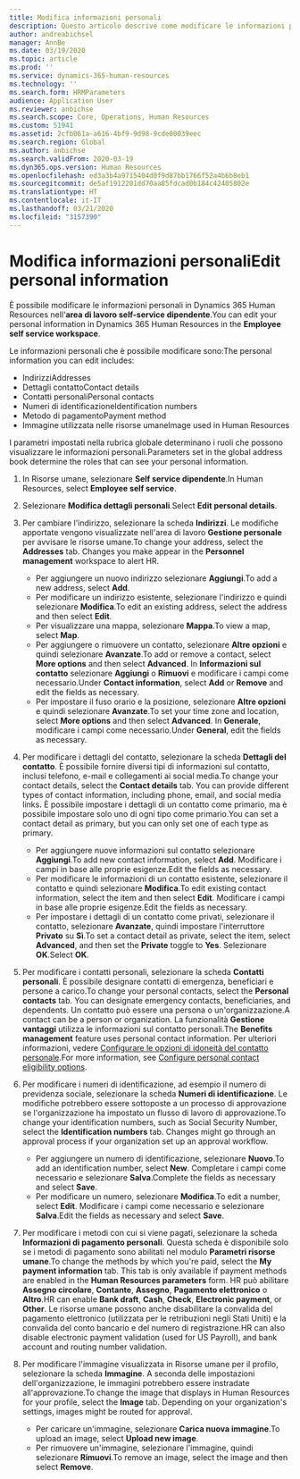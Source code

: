 ```yaml
---
title: Modifica informazioni personali
description: Questo articolo descrive come modificare le informazioni personali nel self service dipendente e manager.
author: andreabichsel
manager: AnnBe
ms.date: 03/19/2020
ms.topic: article
ms.prod: ''
ms.service: dynamics-365-human-resources
ms.technology: ''
ms.search.form: HRMParameters
audience: Application User
ms.reviewer: anbichse
ms.search.scope: Core, Operations, Human Resources
ms.custom: 51941
ms.assetid: 2cfb061a-a616-4bf9-9d98-9cde00039eec
ms.search.region: Global
ms.author: anbichse
ms.search.validFrom: 2020-03-19
ms.dyn365.ops.version: Human Resources
ms.openlocfilehash: ed3a3b4a9715404d0f9d87bb1766f52a4b6b8eb1
ms.sourcegitcommit: de5af1912201dd70aa85fdcad0b184c42405802e
ms.translationtype: HT
ms.contentlocale: it-IT
ms.lasthandoff: 03/21/2020
ms.locfileid: "3157390"
---
```

# <a name="edit-personal-information"></a><span data-ttu-id="8df1a-103">Modifica informazioni personali</span><span class="sxs-lookup"><span data-stu-id="8df1a-103">Edit personal information</span></span>

<span data-ttu-id="8df1a-104">È possibile modificare le informazioni personali in Dynamics 365 Human Resources nell'**area di lavoro self-service dipendente**.</span><span class="sxs-lookup"><span data-stu-id="8df1a-104">You can edit your personal information in Dynamics 365 Human Resources in the **Employee self service workspace**.</span></span>

<span data-ttu-id="8df1a-105">Le informazioni personali che è possibile modificare sono:</span><span class="sxs-lookup"><span data-stu-id="8df1a-105">The personal information you can edit includes:</span></span>

- <span data-ttu-id="8df1a-106">Indirizzi</span><span class="sxs-lookup"><span data-stu-id="8df1a-106">Addresses</span></span>
- <span data-ttu-id="8df1a-107">Dettagli contatto</span><span class="sxs-lookup"><span data-stu-id="8df1a-107">Contact details</span></span>
- <span data-ttu-id="8df1a-108">Contatti personali</span><span class="sxs-lookup"><span data-stu-id="8df1a-108">Personal contacts</span></span>
- <span data-ttu-id="8df1a-109">Numeri di identificazione</span><span class="sxs-lookup"><span data-stu-id="8df1a-109">Identification numbers</span></span>
- <span data-ttu-id="8df1a-110">Metodo di pagamento</span><span class="sxs-lookup"><span data-stu-id="8df1a-110">Payment method</span></span>
- <span data-ttu-id="8df1a-111">Immagine utilizzata nelle risorse umane</span><span class="sxs-lookup"><span data-stu-id="8df1a-111">Image used in Human Resources</span></span>

<span data-ttu-id="8df1a-112">I parametri impostati nella rubrica globale determinano i ruoli che possono visualizzare le informazioni personali.</span><span class="sxs-lookup"><span data-stu-id="8df1a-112">Parameters set in the global address book determine the roles that can see your personal information.</span></span>

1. <span data-ttu-id="8df1a-113">In Risorse umane, selezionare **Self service dipendente**.</span><span class="sxs-lookup"><span data-stu-id="8df1a-113">In Human Resources, select **Employee self service**.</span></span>

2. <span data-ttu-id="8df1a-114">Selezionare **Modifica dettagli personali**.</span><span class="sxs-lookup"><span data-stu-id="8df1a-114">Select **Edit personal details**.</span></span>

3. <span data-ttu-id="8df1a-115">Per cambiare l'indirizzo, selezionare la scheda **Indirizzi**. Le modifiche apportate vengono visualizzate nell'area di lavoro **Gestione personale** per avvisare le risorse umane.</span><span class="sxs-lookup"><span data-stu-id="8df1a-115">To change your address, select the **Addresses** tab. Changes you make appear in the **Personnel management** workspace to alert HR.</span></span> 

    - <span data-ttu-id="8df1a-116">Per aggiungere un nuovo indirizzo selezionare **Aggiungi**.</span><span class="sxs-lookup"><span data-stu-id="8df1a-116">To add a new address, select **Add**.</span></span>
    - <span data-ttu-id="8df1a-117">Per modificare un indirizzo esistente, selezionare l'indirizzo e quindi selezionare **Modifica**.</span><span class="sxs-lookup"><span data-stu-id="8df1a-117">To edit an existing address, select the address and then select **Edit**.</span></span>
    - <span data-ttu-id="8df1a-118">Per visualizzare una mappa, selezionare **Mappa**.</span><span class="sxs-lookup"><span data-stu-id="8df1a-118">To view a map, select **Map**.</span></span>
    - <span data-ttu-id="8df1a-119">Per aggiungere o rimuovere un contatto, selezionare **Altre opzioni** e quindi selezionare **Avanzate**.</span><span class="sxs-lookup"><span data-stu-id="8df1a-119">To add or remove a contact, select **More options** and then select **Advanced**.</span></span> <span data-ttu-id="8df1a-120">In **Informazioni sul contatto** selezionare **Aggiungi** o **Rimuovi** e modificare i campi come necessario.</span><span class="sxs-lookup"><span data-stu-id="8df1a-120">Under **Contact information**, select **Add** or **Remove** and edit the fields as necessary.</span></span>
    - <span data-ttu-id="8df1a-121">Per impostare il fuso orario e la posizione, selezionare **Altre opzioni** e quindi selezionare **Avanzate**.</span><span class="sxs-lookup"><span data-stu-id="8df1a-121">To set your time zone and location, select **More options** and then select **Advanced**.</span></span> <span data-ttu-id="8df1a-122">In **Generale**, modificare i campi come necessario.</span><span class="sxs-lookup"><span data-stu-id="8df1a-122">Under **General**, edit the fields as necessary.</span></span>

4. <span data-ttu-id="8df1a-123">Per modificare i dettagli del contatto, selezionare la scheda **Dettagli del contatto**. È possibile fornire diversi tipi di informazioni sul contatto, inclusi telefono, e-mail e collegamenti ai social media.</span><span class="sxs-lookup"><span data-stu-id="8df1a-123">To change your contact details, select the **Contact details** tab. You can provide different types of contact information, including phone, email, and social media links.</span></span> <span data-ttu-id="8df1a-124">È possibile impostare i dettagli di un contatto come primario, ma è possibile impostare solo uno di ogni tipo come primario.</span><span class="sxs-lookup"><span data-stu-id="8df1a-124">You can set a contact detail as primary, but you can only set one of each type as primary.</span></span> 

    - <span data-ttu-id="8df1a-125">Per aggiungere nuove informazioni sul contatto selezionare **Aggiungi**.</span><span class="sxs-lookup"><span data-stu-id="8df1a-125">To add new contact information, select **Add**.</span></span> <span data-ttu-id="8df1a-126">Modificare i campi in base alle proprie esigenze.</span><span class="sxs-lookup"><span data-stu-id="8df1a-126">Edit the fields as necessary.</span></span>
    - <span data-ttu-id="8df1a-127">Per modificare le informazioni di un contatto esistente, selezionare il contatto e quindi selezionare **Modifica**.</span><span class="sxs-lookup"><span data-stu-id="8df1a-127">To edit existing contact information, select the item and then select **Edit**.</span></span> <span data-ttu-id="8df1a-128">Modificare i campi in base alle proprie esigenze.</span><span class="sxs-lookup"><span data-stu-id="8df1a-128">Edit the fields as necessary.</span></span>
    - <span data-ttu-id="8df1a-129">Per impostare i dettagli di un contatto come privati, selezionare il contatto, selezionare **Avanzate**, quindi impostare l'interruttore **Privato** su **Sì**.</span><span class="sxs-lookup"><span data-stu-id="8df1a-129">To set a contact detail as private, select the item, select **Advanced**, and then set the **Private** toggle to **Yes**.</span></span> <span data-ttu-id="8df1a-130">Selezionare **OK**.</span><span class="sxs-lookup"><span data-stu-id="8df1a-130">Select **OK**.</span></span>
  
5. <span data-ttu-id="8df1a-131">Per modificare i contatti personali, selezionare la scheda **Contatti personali**. È possibile designare contatti di emergenza, beneficiari e persone a carico.</span><span class="sxs-lookup"><span data-stu-id="8df1a-131">To change your personal contacts, select the **Personal contacts** tab. You can designate emergency contacts, beneficiaries, and dependents.</span></span> <span data-ttu-id="8df1a-132">Un contatto può essere una persona o un'organizzazione.</span><span class="sxs-lookup"><span data-stu-id="8df1a-132">A contact can be a person or organization.</span></span> <span data-ttu-id="8df1a-133">La funzionalità **Gestione vantaggi** utilizza le informazioni sul contatto personali.</span><span class="sxs-lookup"><span data-stu-id="8df1a-133">The **Benefits management** feature uses personal contact information.</span></span> <span data-ttu-id="8df1a-134">Per ulteriori informazioni, vedere [Configurare le opzioni di idoneità del contatto personale](hr-benefits-setup-contact-eligibility-options.md).</span><span class="sxs-lookup"><span data-stu-id="8df1a-134">For more information, see [Configure personal contact eligibility options](hr-benefits-setup-contact-eligibility-options.md).</span></span>

6. <span data-ttu-id="8df1a-135">Per modificare i numeri di identificazione, ad esempio il numero di previdenza sociale, selezionare la scheda **Numeri di identificazione**. Le modifiche potrebbero essere sottoposte a un processo di approvazione se l'organizzazione ha impostato un flusso di lavoro di approvazione.</span><span class="sxs-lookup"><span data-stu-id="8df1a-135">To change your identification numbers, such as Social Security Number, select the **Identification numbers** tab. Changes might go through an approval process if your organization set up an approval workflow.</span></span>

    - <span data-ttu-id="8df1a-136">Per aggiungere un numero di identificazione, selezionare **Nuovo**.</span><span class="sxs-lookup"><span data-stu-id="8df1a-136">To add an identification number, select **New**.</span></span> <span data-ttu-id="8df1a-137">Completare i campi come necessario e selezionare **Salva**.</span><span class="sxs-lookup"><span data-stu-id="8df1a-137">Complete the fields as necessary and select **Save**.</span></span>
    - <span data-ttu-id="8df1a-138">Per modificare un numero, selezionare **Modifica**.</span><span class="sxs-lookup"><span data-stu-id="8df1a-138">To edit a number, select **Edit**.</span></span> <span data-ttu-id="8df1a-139">Modificare i campi come necessario e selezionare **Salva**.</span><span class="sxs-lookup"><span data-stu-id="8df1a-139">Edit the fields as necessary and select **Save**.</span></span>

7. <span data-ttu-id="8df1a-140">Per modificare i metodi con cui si viene pagati, selezionare la scheda **Informazioni di pagamento personali**. Questa scheda è disponibile solo se i metodi di pagamento sono abilitati nel modulo **Parametri risorse umane**.</span><span class="sxs-lookup"><span data-stu-id="8df1a-140">To change the methods by which you're paid, select the **My payment information** tab. This tab is only available if payment methods are enabled in the **Human Resources parameters** form.</span></span> <span data-ttu-id="8df1a-141">HR può abilitare **Assegno circolare**, **Contante**, **Assegno**, **Pagamento elettronico** o **Altro**.</span><span class="sxs-lookup"><span data-stu-id="8df1a-141">HR can enable **Bank draft**, **Cash**, **Check**, **Electronic payment**, or **Other**.</span></span> <span data-ttu-id="8df1a-142">Le risorse umane possono anche disabilitare la convalida del pagamento elettronico (utilizzata per le retribuzioni negli Stati Uniti) e la convalida del conto bancario e del numero di registrazione.</span><span class="sxs-lookup"><span data-stu-id="8df1a-142">HR can also disable electronic payment validation (used for US Payroll), and bank account and routing number validation.</span></span>

8. <span data-ttu-id="8df1a-143">Per modificare l'immagine visualizzata in Risorse umane per il profilo, selezionare la scheda **Immagine**. A seconda delle impostazioni dell'organizzazione, le immagini potrebbero essere instradate all'approvazione.</span><span class="sxs-lookup"><span data-stu-id="8df1a-143">To change the image that displays in Human Resources for your profile, select the **Image** tab. Depending on your organization's settings, images might be routed for approval.</span></span>

    - <span data-ttu-id="8df1a-144">Per caricare un'immagine, selezionare **Carica nuova immagine**.</span><span class="sxs-lookup"><span data-stu-id="8df1a-144">To upload an image, select **Upload new image**.</span></span>
    - <span data-ttu-id="8df1a-145">Per rimuovere un'immagine, selezionare l'immagine, quindi selezionare **Rimuovi**.</span><span class="sxs-lookup"><span data-stu-id="8df1a-145">To remove an image, select the image and then select **Remove**.</span></span>


